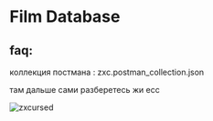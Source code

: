 # Film Database
## faq:
коллекция постмана : zxc.postman_collection.json

там дальше сами разберетесь жи есс

![zxcursed](https://user-images.githubusercontent.com/50029191/146646116-78929b62-d0e8-42ca-aba7-258b54fd19c9.gif)
